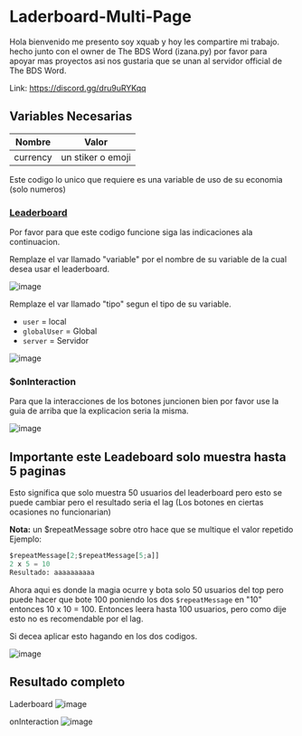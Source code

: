 # Laderboard-Multi-Page

Hola bienvenido me presento soy xquab y hoy les compartire mi trabajo. hecho junto con el owner de The BDS Word (izana.py)
por favor para apoyar mas proyectos asi nos gustaria que se unan al servidor official de The BDS Word.

Link: https://discord.gg/dru9uRYKqq

## Variables Necesarias

|    Nombre   |         Valor       |
|-------------|---------------------|
|   currency  |  un stiker o emoji  |

Este codigo lo unico que requiere es una variable de uso de su economia (solo numeros)

### [Leaderboard](https://github.com/quabwww/Laderboard-Multi-Page/blob/main/Laderboard) 
Por favor para que este codigo funcione siga las indicaciones ala continuacion.

Remplaze el var llamado "variable" por el nombre de su variable de la cual desea usar el leaderboard.

![image](https://github.com/quabwww/Laderboard-Multi-Page/assets/148601206/66b5de27-a5c1-4722-9fb7-458ba974ec22)

Remplaze el var llamado "tipo" segun el tipo de su variable.
- `user` = local
- `globalUser` = Global
- `server` = Servidor

![image](https://github.com/quabwww/Laderboard-Multi-Page/assets/148601206/4bf1f4ee-ea7f-415d-9e3a-06acdcfeecd7)

### $onInteraction
Para que la interacciones de los botones juncionen bien por favor use la guia de arriba que la explicacion seria la misma.

![image](https://github.com/quabwww/Laderboard-Multi-Page/assets/148601206/f8a167fd-2022-43f1-80cd-aaeb39dab5e4)

## Importante este Leadeboard solo muestra hasta 5 paginas
Esto significa que solo muestra 50 usuarios del leaderboard pero esto se puede cambiar pero el resultado seria el lag (Los botones en ciertas ocasiones no funcionarian)

**Nota:** un $repeatMessage sobre otro hace que se multique el valor repetido
Ejemplo:

```python
$repeatMessage[2;$repeatMessage[5;a]]
2 x 5 = 10
Resultado: aaaaaaaaaa
```

Ahora aqui es donde la magia ocurre y bota solo 50 usuarios del top pero puede hacer que bote 100 poniendo los dos `$repeatMessage` en "10" entonces 10 x 10 = 100. Entonces leera hasta 100 usuarios, pero como dije esto no es recomendable por el lag.

Si decea aplicar esto hagando en los dos codigos.

![image](https://github.com/quabwww/Laderboard-Multi-Page/assets/148601206/9c0f9548-7fb2-447c-993b-2696855cb8d9)

## Resultado completo
Laderboard
![image](https://github.com/quabwww/Laderboard-Multi-Page/assets/148601206/72efeae2-31cd-44b9-8e0e-8e4443ba742e)


onInteraction
![image](https://github.com/quabwww/Laderboard-Multi-Page/assets/148601206/a2b7bc79-7e91-43f5-b245-3bcb815608d9)

